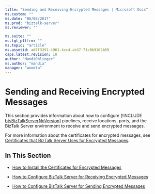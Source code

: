 ```yaml
---
title: "Sending and Receiving Encrypted Messages | Microsoft Docs"
ms.custom: ""
ms.date: "06/08/2017"
ms.prod: "biztalk-server"
ms.reviewer: ""

ms.suite: ""
ms.tgt_pltfrm: ""
ms.topic: "article"
ms.assetid: ad7f3391-4961-4ec4-ab37-71c0b9162b59
caps.latest.revision: 10
author: "MandiOhlinger"
ms.author: "mandia"
manager: "anneta"
---
```

# Sending and Receiving Encrypted Messages
This section provides information about how to configure [!INCLUDE [btsBizTalkServerNoVersion](../includes/btsbiztalkservernoversion-md.md)] pipelines, receive locations, ports, and the BizTalk Server environment to receive and send encrypted messages.  
  
 For more information about the certificates for encrypted messages, see [Certificates that BizTalk Server Uses for Encrypted Messages](../core/certificates-that-biztalk-server-uses-for-encrypted-messages.md).  
  
## In This Section  
  
-   [How to Install the Certificates for Encrypted Messages](../core/how-to-install-the-certificates-for-encrypted-messages.md)  
  
-   [How to Configure BizTalk Server for Receiving Encrypted Messages](../core/how-to-configure-biztalk-server-for-receiving-encrypted-messages.md)  
  
-   [How to Configure BizTalk Server for Sending Encrypted Messages](../core/how-to-configure-biztalk-server-for-sending-encrypted-messages.md)